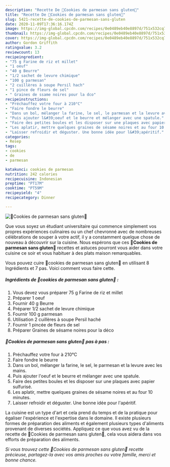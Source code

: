 ```yaml
---
description: "Recette De 🔸Cookies de parmesan sans gluten🔸"
title: "Recette De 🔸Cookies de parmesan sans gluten🔸"
slug: 5421-recette-de-cookies-de-parmesan-sans-gluten
date: 2020-11-09T17:36:16.174Z
image: https://img-global.cpcdn.com/recipes/0e0489eb40e8897d/751x532cq70/🔸cookies-de-parmesan-sans-gluten🔸-photo-principale-de-la-recette.jpg
thumbnail: https://img-global.cpcdn.com/recipes/0e0489eb40e8897d/751x532cq70/🔸cookies-de-parmesan-sans-gluten🔸-photo-principale-de-la-recette.jpg
cover: https://img-global.cpcdn.com/recipes/0e0489eb40e8897d/751x532cq70/🔸cookies-de-parmesan-sans-gluten🔸-photo-principale-de-la-recette.jpg
author: Gordon Griffith
ratingvalue: 3.2
reviewcount: 13
recipeingredient:
- "75 g Farine de riz et millet"
- "1 oeuf"
- "40 g Beurre"
- "1/2 sachet de levure chimique"
- "100 g parmesan"
- "2 cuillères à soupe Persil hach"
- "1 pince de fleurs de sel"
- " Graines de ssame noires pour la dco"
recipeinstructions:
- "Préchauffez votre four à 210°C"
- "Faire fondre le beurre"
- "Dans un bol, mélanger la farine, le sel, le parmesan et la levure avec les mains."
- "Puis ajouter l&#39;oeuf et le beurre et mélanger avec une spatule."
- "Faire des petites boules et les disposer sur une plaques avec papier sulfurisé."
- "Les aplatir, mettre quelques graines de sésame noires et au four 10 minutes."
- "Laisser refroidir et déguster. Une bonne idée pour l&#39;apéritif."
categories:
- Resep
tags:
- cookies
- de
- parmesan

katakunci: cookies de parmesan 
nutrition: 242 calories
recipecuisine: Indonesian
preptime: "PT17M"
cooktime: "PT59M"
recipeyield: "4"
recipecategory: Dinner

---
```



![🔸Cookies de parmesan sans gluten🔸](https://img-global.cpcdn.com/recipes/0e0489eb40e8897d/751x532cq70/🔸cookies-de-parmesan-sans-gluten🔸-photo-principale-de-la-recette.jpg)

Que vous soyez un étudiant universitaire qui commence simplement vos propres expériences culinaires ou un chef chevronné avec de nombreuses célébrations de souper à votre actif, il y a constamment quelque chose de nouveau à découvrir sur la cuisine. Nous espérons que ces <strong> 🔸Cookies de parmesan sans gluten🔸 </strong> recettes et astuces pourront vous aider dans votre cuisine ce soir et vous habituer à des plats maison remarquables.

<!--inarticleads1-->

Vous pouvez cuire 🔸cookies de parmesan sans gluten🔸 en utilisant 8 Ingrédients et 7 pas. Voici comment vous faire cette.

##### Ingrédients de 🔸cookies de parmesan sans gluten🔸 :

1. Vous devez vous préparer 75 g Farine de riz et millet
1. Préparer 1 oeuf
1. Fournir 40 g Beurre
1. Préparer 1/2 sachet de levure chimique
1. Fournir 100 g parmesan
1. Utilisation 2 cuillères à soupe Persil haché
1. Fournir 1 pincée de fleurs de sel
1. Préparer  Graines de sésame noires pour la déco




<!--inarticleads2-->

##### 🔸Cookies de parmesan sans gluten🔸 pas à pas :

1. Préchauffez votre four à 210°C
1. Faire fondre le beurre
1. Dans un bol, mélanger la farine, le sel, le parmesan et la levure avec les mains.
1. Puis ajouter l&#39;oeuf et le beurre et mélanger avec une spatule.
1. Faire des petites boules et les disposer sur une plaques avec papier sulfurisé.
1. Les aplatir, mettre quelques graines de sésame noires et au four 10 minutes.
1. Laisser refroidir et déguster. Une bonne idée pour l&#39;apéritif.




<!--inarticleads1-->

<p>
La cuisine est un type d'art et cela prend du temps et de la pratique pour égaliser l'expérience et l'expertise dans le domaine. Il existe plusieurs formes de préparation des aliments et également plusieurs types d'aliments provenant de diverses sociétés. Appliquez ce que vous avez vu de la recette de 🔸Cookies de parmesan sans gluten🔸, cela vous aidera dans vos efforts de préparation des aliments.
</p>

<p>
<i>Si vous trouvez cette 🔸Cookies de parmesan sans gluten🔸 recette précieuse, partagez-la avec vos amis proches ou votre famille, merci et bonne chance.</i>
</p>
